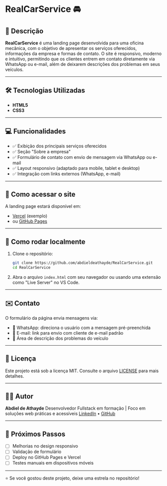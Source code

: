 # RealCarService 🚘

## 📌 Descrição

**RealCarService** é uma landing page desenvolvida para uma oficina mecânica, com o objetivo de apresentar os serviços oferecidos, informações da empresa e formas de contato. O site é responsivo, moderno e intuitivo, permitindo que os clientes entrem em contato diretamente via WhatsApp ou e-mail, além de deixarem descrições dos problemas em seus veículos.

---

## 🛠 Tecnologias Utilizadas

- **HTML5**
- **CSS3**

---

## 💻 Funcionalidades

- ✅ Exibição dos principais serviços oferecidos
- ✅ Seção "Sobre a empresa"
- ✅ Formulário de contato com envio de mensagem via WhatsApp ou e-mail
- ✅ Layout responsivo (adaptado para mobile, tablet e desktop)
- ✅ Integração com links externos (WhatsApp, e-mail)

---

## 🚀 Como acessar o site

A landing page estará disponível em:

- [Vercel](https://realcarservice.vercel.app) (exemplo)
- ou [GitHub Pages](https://abdieldeathayde.github.io/RealCarService)

---

## 🧭 Como rodar localmente

1. Clone o repositório:

   ```bash
   git clone https://github.com/abdieldeathayde/RealCarService.git
   cd RealCarService
   ```

2. Abra o arquivo `index.html` com seu navegador ou usando uma extensão como "Live Server" no VS Code.

---

## ✉️ Contato

O formulário da página envia mensagens via:

- 📱 WhatsApp: direciona o usuário com a mensagem pré-preenchida
- 📧 E-mail: link para envio com cliente de e-mail padrão
- 📝 Área de descrição dos problemas do veículo

---

## 📄 Licença

Este projeto está sob a licença MIT. Consulte o arquivo [LICENSE](LICENSE) para mais detalhes.

---

## 👨‍💻 Autor

**Abdiel de Athayde**
Desenvolvedor Fullstack em formação | Foco em soluções web práticas e acessíveis
[LinkedIn](https://www.linkedin.com/in/abdieldeathayde) • [GitHub](https://github.com/abdieldeathayde)

---

## 🎯 Próximos Passos

- [ ] Melhorias no design responsivo
- [ ] Validação de formulário
- [ ] Deploy no GitHub Pages e Vercel
- [ ] Testes manuais em dispositivos móveis

---

⭐ Se você gostou deste projeto, deixe uma estrela no repositório!
